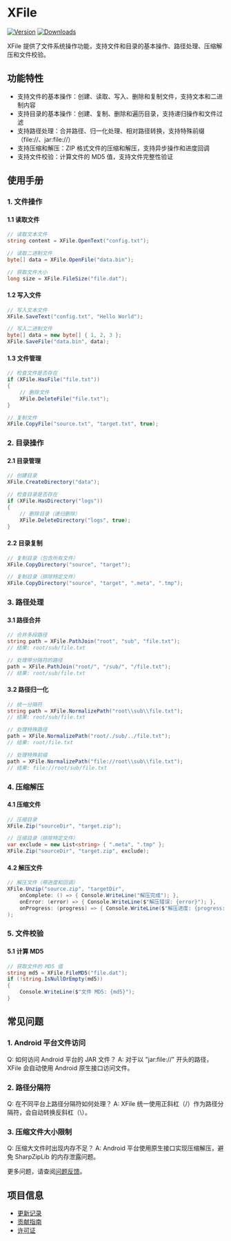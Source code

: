 # XFile

[![Version](https://img.shields.io/npm/v/ep.u3d.util)](https://www.npmjs.com/package/ep.u3d.util)
[![Downloads](https://img.shields.io/npm/dm/ep.u3d.util)](https://www.npmjs.com/package/ep.u3d.util)

XFile 提供了文件系统操作功能，支持文件和目录的基本操作、路径处理、压缩解压和文件校验。

## 功能特性

- 支持文件的基本操作：创建、读取、写入、删除和复制文件，支持文本和二进制内容
- 支持目录的基本操作：创建、复制、删除和遍历目录，支持递归操作和文件过滤
- 支持路径处理：合并路径、归一化处理、相对路径转换，支持特殊前缀（file://、jar:file://）
- 支持压缩和解压：ZIP 格式文件的压缩和解压，支持异步操作和进度回调
- 支持文件校验：计算文件的 MD5 值，支持文件完整性验证

## 使用手册

### 1. 文件操作

#### 1.1 读取文件
```csharp
// 读取文本文件
string content = XFile.OpenText("config.txt");

// 读取二进制文件
byte[] data = XFile.OpenFile("data.bin");

// 获取文件大小
long size = XFile.FileSize("file.dat");
```

#### 1.2 写入文件
```csharp
// 写入文本文件
XFile.SaveText("config.txt", "Hello World");

// 写入二进制文件
byte[] data = new byte[] { 1, 2, 3 };
XFile.SaveFile("data.bin", data);
```

#### 1.3 文件管理
```csharp
// 检查文件是否存在
if (XFile.HasFile("file.txt"))
{
    // 删除文件
    XFile.DeleteFile("file.txt");
}

// 复制文件
XFile.CopyFile("source.txt", "target.txt", true);
```

### 2. 目录操作

#### 2.1 目录管理
```csharp
// 创建目录
XFile.CreateDirectory("data");

// 检查目录是否存在
if (XFile.HasDirectory("logs"))
{
    // 删除目录（递归删除）
    XFile.DeleteDirectory("logs", true);
}
```

#### 2.2 目录复制
```csharp
// 复制目录（包含所有文件）
XFile.CopyDirectory("source", "target");

// 复制目录（排除特定文件）
XFile.CopyDirectory("source", "target", ".meta", ".tmp");
```

### 3. 路径处理

#### 3.1 路径合并
```csharp
// 合并多段路径
string path = XFile.PathJoin("root", "sub", "file.txt");
// 结果: root/sub/file.txt

// 处理带分隔符的路径
path = XFile.PathJoin("root/", "/sub/", "/file.txt");
// 结果: root/sub/file.txt
```

#### 3.2 路径归一化
```csharp
// 统一分隔符
string path = XFile.NormalizePath("root\\sub\\file.txt");
// 结果: root/sub/file.txt

// 处理特殊路径
path = XFile.NormalizePath("root/./sub/../file.txt");
// 结果: root/file.txt

// 处理特殊前缀
path = XFile.NormalizePath("file://root\\sub\\file.txt");
// 结果: file://root/sub/file.txt
```

### 4. 压缩解压

#### 4.1 压缩文件
```csharp
// 压缩目录
XFile.Zip("sourceDir", "target.zip");

// 压缩目录（排除特定文件）
var exclude = new List<string> { ".meta", ".tmp" };
XFile.Zip("sourceDir", "target.zip", exclude);
```

#### 4.2 解压文件
```csharp
// 解压文件（带进度和回调）
XFile.Unzip("source.zip", "targetDir",
    onComplete: () => { Console.WriteLine("解压完成"); },
    onError: (error) => { Console.WriteLine($"解压错误: {error}"); },
    onProgress: (progress) => { Console.WriteLine($"解压进度: {progress:P}"); }
);
```

### 5. 文件校验

#### 5.1 计算 MD5
```csharp
// 获取文件的 MD5 值
string md5 = XFile.FileMD5("file.dat");
if (!string.IsNullOrEmpty(md5))
{
    Console.WriteLine($"文件 MD5: {md5}");
}
```

## 常见问题

### 1. Android 平台文件访问
Q: 如何访问 Android 平台的 JAR 文件？
A: 对于以 "jar:file://" 开头的路径，XFile 会自动使用 Android 原生接口访问文件。

### 2. 路径分隔符
Q: 在不同平台上路径分隔符如何处理？
A: XFile 统一使用正斜杠（/）作为路径分隔符，会自动转换反斜杠（\\）。

### 3. 压缩文件大小限制
Q: 压缩大文件时出现内存不足？
A: Android 平台使用原生接口实现压缩解压，避免 SharpZipLib 的内存泄露问题。

更多问题，请查阅[问题反馈](../CONTRIBUTING.md#问题反馈)。

## 项目信息

- [更新记录](../CHANGELOG.md)
- [贡献指南](../CONTRIBUTING.md)
- [许可证](../LICENSE) 